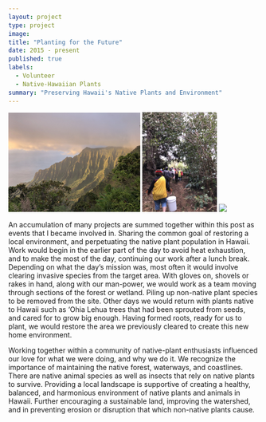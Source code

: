 ```yaml
---
layout: project
type: project
image: 
title: "Planting for the Future"
date: 2015 - present
published: true
labels:
  - Volunteer
  - Native-Hawaiian Plants
summary: "Preserving Hawaii's Native Plants and Environment"
---
```


<div class="text-center p-4">
  <img width="265px" 
       src="../img/kalalau.jpeg" 
       class="img-thumbnail" >
  <img width="150px" 
       src="../img/knps.jpeg" 
       class="img-thumbnail" >
   <img width="300px" 
       src="../img/alakai.jpeg" 
       class="img-thumbnail" >
</div>

An accumulation of many projects are summed together within this post as events that I became involved in.
Sharing the common goal of restoring a local environment, and perpetuating the native plant population in
Hawaii. Work would begin in the earlier part of the day to avoid heat exhaustion, and to make the most of the
day, continuing our work after a lunch break. Depending on what the day’s mission was, most often it would
involve clearing invasive species from the target area. With gloves on, shovels or rakes in hand, along with 
our man-power, we would work as a team moving through sections of the forest or wetland. Piling up non-native
plant species to be removed from the site. Other days we would return with plants native to Hawaii such as ‘Ohia
Lehua trees that had been sprouted from seeds, and cared for to grow big enough. Having formed roots, ready for
us to plant, we would restore the area we previously cleared to create this new home environment.

Working together within a community of native-plant enthusiasts influenced our love for what we were doing, and 
why we do it. We recognize the importance of maintaining the native forest, waterways, and coastlines. There are
native animal species as well as insects that rely on native plants to survive. Providing a local landscape is
supportive of creating a healthy, balanced, and harmonious environment of native plants and animals in Hawaii.
Further encouraging a sustainable land, improving the watershed, and in preventing erosion or disruption that which non-native plants cause.

